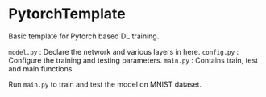 # PytorchTemplate
Basic template for Pytorch based DL training.

`model.py`  : Declare the network and various layers in here.
`config.py` : Configure the training and testing parameters.
`main.py`   : Contains train, test and main functions.

Run `main.py` to train and test the model on MNIST dataset.